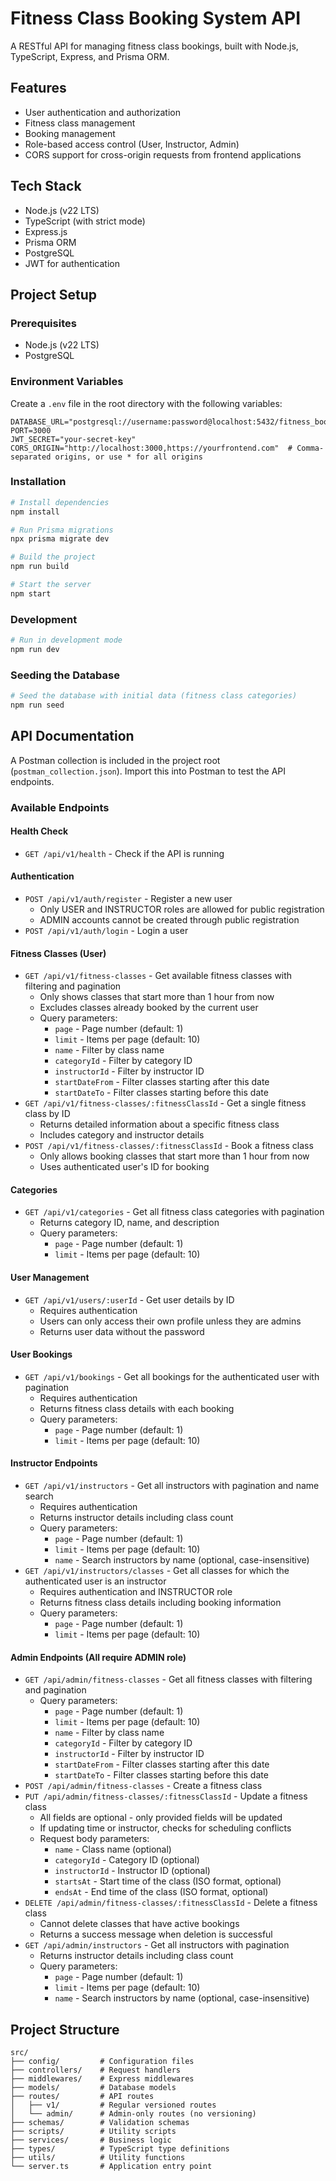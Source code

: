 # Fitness Class Booking System API

A RESTful API for managing fitness class bookings, built with Node.js, TypeScript, Express, and Prisma ORM.

## Features

- User authentication and authorization
- Fitness class management
- Booking management
- Role-based access control (User, Instructor, Admin)
- CORS support for cross-origin requests from frontend applications

## Tech Stack

- Node.js (v22 LTS)
- TypeScript (with strict mode)
- Express.js
- Prisma ORM
- PostgreSQL
- JWT for authentication

## Project Setup

### Prerequisites

- Node.js (v22 LTS)
- PostgreSQL

### Environment Variables

Create a `.env` file in the root directory with the following variables:

```
DATABASE_URL="postgresql://username:password@localhost:5432/fitness_booking_db"
PORT=3000
JWT_SECRET="your-secret-key"
CORS_ORIGIN="http://localhost:3000,https://yourfrontend.com"  # Comma-separated origins, or use * for all origins
```

### Installation

```bash
# Install dependencies
npm install

# Run Prisma migrations
npx prisma migrate dev

# Build the project
npm run build

# Start the server
npm start
```

### Development

```bash
# Run in development mode
npm run dev
```

### Seeding the Database

```bash
# Seed the database with initial data (fitness class categories)
npm run seed
```

## API Documentation

A Postman collection is included in the project root (`postman_collection.json`). Import this into Postman to test the API endpoints.

### Available Endpoints

#### Health Check

- `GET /api/v1/health` - Check if the API is running

#### Authentication

- `POST /api/v1/auth/register` - Register a new user
  - Only USER and INSTRUCTOR roles are allowed for public registration
  - ADMIN accounts cannot be created through public registration
- `POST /api/v1/auth/login` - Login a user

#### Fitness Classes (User)

- `GET /api/v1/fitness-classes` - Get available fitness classes with filtering and pagination
  - Only shows classes that start more than 1 hour from now
  - Excludes classes already booked by the current user
  - Query parameters:
    - `page` - Page number (default: 1)
    - `limit` - Items per page (default: 10)
    - `name` - Filter by class name
    - `categoryId` - Filter by category ID
    - `instructorId` - Filter by instructor ID
    - `startDateFrom` - Filter classes starting after this date
    - `startDateTo` - Filter classes starting before this date
- `GET /api/v1/fitness-classes/:fitnessClassId` - Get a single fitness class by ID
  - Returns detailed information about a specific fitness class
  - Includes category and instructor details
- `POST /api/v1/fitness-classes/:fitnessClassId` - Book a fitness class
  - Only allows booking classes that start more than 1 hour from now
  - Uses authenticated user's ID for booking

#### Categories

- `GET /api/v1/categories` - Get all fitness class categories with pagination
  - Returns category ID, name, and description
  - Query parameters:
    - `page` - Page number (default: 1)
    - `limit` - Items per page (default: 10)

#### User Management

- `GET /api/v1/users/:userId` - Get user details by ID
  - Requires authentication
  - Users can only access their own profile unless they are admins
  - Returns user data without the password

#### User Bookings

- `GET /api/v1/bookings` - Get all bookings for the authenticated user with pagination
  - Requires authentication
  - Returns fitness class details with each booking
  - Query parameters:
    - `page` - Page number (default: 1)
    - `limit` - Items per page (default: 10)

#### Instructor Endpoints

- `GET /api/v1/instructors` - Get all instructors with pagination and name search
  - Requires authentication
  - Returns instructor details including class count
  - Query parameters:
    - `page` - Page number (default: 1)
    - `limit` - Items per page (default: 10)
    - `name` - Search instructors by name (optional, case-insensitive)
- `GET /api/v1/instructors/classes` - Get all classes for which the authenticated user is an instructor
  - Requires authentication and INSTRUCTOR role
  - Returns fitness class details including booking information
  - Query parameters:
    - `page` - Page number (default: 1)
    - `limit` - Items per page (default: 10)

#### Admin Endpoints (All require ADMIN role)

- `GET /api/admin/fitness-classes` - Get all fitness classes with filtering and pagination
  - Query parameters:
    - `page` - Page number (default: 1)
    - `limit` - Items per page (default: 10)
    - `name` - Filter by class name
    - `categoryId` - Filter by category ID
    - `instructorId` - Filter by instructor ID
    - `startDateFrom` - Filter classes starting after this date
    - `startDateTo` - Filter classes starting before this date
- `POST /api/admin/fitness-classes` - Create a fitness class
- `PUT /api/admin/fitness-classes/:fitnessClassId` - Update a fitness class
  - All fields are optional - only provided fields will be updated
  - If updating time or instructor, checks for scheduling conflicts
  - Request body parameters:
    - `name` - Class name (optional)
    - `categoryId` - Category ID (optional)
    - `instructorId` - Instructor ID (optional)
    - `startsAt` - Start time of the class (ISO format, optional)
    - `endsAt` - End time of the class (ISO format, optional)
- `DELETE /api/admin/fitness-classes/:fitnessClassId` - Delete a fitness class
  - Cannot delete classes that have active bookings
  - Returns a success message when deletion is successful
- `GET /api/admin/instructors` - Get all instructors with pagination
  - Returns instructor details including class count
  - Query parameters:
    - `page` - Page number (default: 1)
    - `limit` - Items per page (default: 10)
    - `name` - Search instructors by name (optional, case-insensitive)

## Project Structure

```
src/
├── config/         # Configuration files
├── controllers/    # Request handlers
├── middlewares/    # Express middlewares
├── models/         # Database models
├── routes/         # API routes
│   ├── v1/         # Regular versioned routes
│   └── admin/      # Admin-only routes (no versioning)
├── schemas/        # Validation schemas
├── scripts/        # Utility scripts
├── services/       # Business logic
├── types/          # TypeScript type definitions
├── utils/          # Utility functions
└── server.ts       # Application entry point
```
